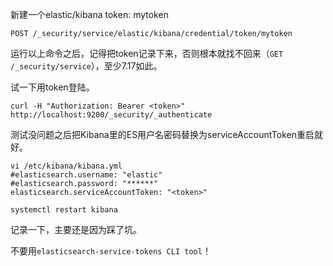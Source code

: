
新建一个elastic/kibana token: mytoken
```
POST /_security/service/elastic/kibana/credential/token/mytoken
```
运行以上命令之后，记得把token记录下来，否则根本就找不回来（`GET /_security/service`），至少7.17如此。

试一下用token登陆。
```
curl -H "Authorization: Bearer <token>" http://localhost:9200/_security/_authenticate
```

测试没问题之后把Kibana里的ES用户名密码替换为serviceAccountToken重启就好。
```
vi /etc/kibana/kibana.yml
#elasticsearch.username: "elastic"
#elasticsearch.password: "******"
elasticsearch.serviceAccountToken: "<token>"

systemctl restart kibana
```

记录一下，主要还是因为踩了坑。

不要用`elasticsearch-service-tokens CLI tool`！

